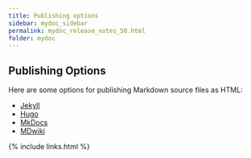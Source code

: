 ```yaml
---
title: Publishing options
sidebar: mydoc_sidebar
permalink: mydoc_release_notes_50.html
folder: mydoc
---
```


## Publishing Options

Here are some options for publishing Markdown source files as HTML:

* [Jekyll](https://jekyllrb.com)
* [Hugo](https://gohugo.io)
* [MkDocs](http://www.mkdocs.org)
* [MDwiki](http://dynalon.github.io/mdwiki/#!index.md)

{% include links.html %}
